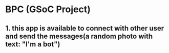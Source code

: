 # BPC (GSoC Project)

## 1. this app is available to connect with other user and send the messages(a random photo with text: "I'm a bot")


